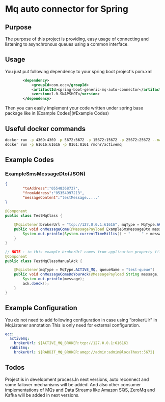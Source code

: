 # Mq auto connector for Spring

## Purpose

The purpose of this project is providing, easy usage of connecting and listening to 
asynchronous queues using a common interface.

## Usage
You just put following dependency to your spring boot project's pom.xml
```xml
        <dependency>
            <groupId>com.ecc</groupId>
            <artifactId>spring-boot-generic-mq-auto-connector</artifactId>
            <version>1.0-SNAPSHOT</version>
        </dependency>
```
Then you can easily implement your code written under spring base package 
like in [Example Codes](#Example Codes) 


## Useful docker commands
``` bash
docker run -p 4369:4369 -p 5672:5672 -p 15672:15672 -p 25672:25672 --name rabbitmq -e RABBITMQ_DEFAULT_USER=admin -e RABBITMQ_DEFAULT_PASS=admin  bitnami/rabbitmq:latest
docker run -p 61616:61616 -p 8161:8161 rmohr/activemq
```

## Example Codes
### ExampleSmsMessageDto(JSON)
```json
{
        "toAddress":"05548368737",
        "fromAddress":"05354997213",
        "messageContent":"testMessage....."
}
```
```java
@Component
public class TestMqClass {
    
    @MqListener(brokerUrl = "tcp://127.0.0.1:61616", mqType = MqType.ACTIVE_MQ, queueName = "sms-message-queue", concurrentConsumerNum = 4)
    public void onMessageCome(@MessagePayload ExampleSmsMessageDto message) {
        System.out.println(System.currentTimeMillis() + "     " + message.getMessageContent());
    }
}
```
```java
// NOTE : in this example brokerUrl comes from application property file or environment variables.
@Component
public class TestMqClassManualAck {

    @MqListener(mqType = MqType.ACTIVE_MQ, queueName = "test-queue")
    public void onMessageComeDoYourAck(@MessagePayload String message, @Ack Acknowledgement ack) {
        System.out.println(message);
        ack.doAck();
    }
}
```

## Example Configuration

You do not need to add following configuration in case using "brokerUlr" in MqListener annotation
This is only need for external configuration.

```yaml
ecc:
  activemq:
    brokerUrl: ${ACTIVE_MQ_BROKER:tcp://127.0.0.1:61616}
  rabbitmq:
    brokerUrl: ${RABBIT_MQ_BROKER:amqp://admin:admin@localhost:5672}
```

## Todos
Project is in development process.In next versions, auto reconnect and some failover mechanisms will be added.
And also other consumer implementations of MQs and Data Streams like Amazon SQS, ZeroMq and Kafka will be added in next versions.
